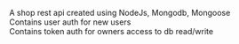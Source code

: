 A shop rest api created using NodeJs, Mongodb, Mongoose  
Contains user auth for new users  
Contains token auth for owners access to db read/write  